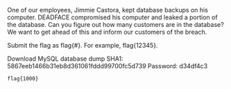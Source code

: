 One of our employees, Jimmie Castora, kept database backups on his computer. DEADFACE compromised his computer and leaked a portion of the database. Can you figure out how many customers are in the database? We want to get ahead of this and inform our customers of the breach.

Submit the flag as flag{#}. For example, flag{12345}.

Download MySQL database dump
SHA1: 5867eeb1466b31eb8d361061fddd99700fc5d739
Password: d34df4c3

```
flag{1000}
```